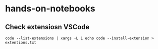 # hands-on-notebooks

## Check extensiosn VSCode

```
code --list-extensions | xargs -L 1 echo code --install-extension > extentions.txt
```